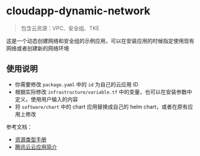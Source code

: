 cloudapp-dynamic-network
==========

> 包含云资源：VPC、安全组、TKE

这是一个动态创建网络和安全组的示例应用，可以在安装应用的时候指定使用现有网络或者创建新的网络环境

## 使用说明

- 你需要修改 ```package.yaml``` 中的 ```id``` 为自己的云应用 ID
- 根据实际修改 `infrastructure/variable.tf` 中的变量，也可以在安装参数中定义，使用用户输入的内容
- 将 `software/chart` 中的 chart 应用替换成自己的 helm chart，或者在原有应用上修改


参考文档：

- [资源类型手册](https://cloud.tencent.com/document/product/1689/90938)
- [腾讯云云应用简介](https://cloud.tencent.com/document/product/1689/87047)

